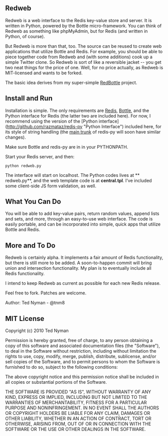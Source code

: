 Redweb
-------

Redweb is a web interface to the Redis key-value store and server. It is written in Python, powered by the Bottle micro-framework. You can think of Redweb as something like phpMyAdmin, but for Redis (and written in Python, of course).

But Redweb is more than that, too. The source can be reused to create web applications that utilize Bottle and Redis. For example, you should be able to piece together code from Redweb and (with some additions) cook up a simple Twitter clone. So Redweb is sort of like a reversible jacket -- you get two neat things for the price of one. Well, for no price actually, as Redweb is MIT-licensed and wants to be forked.

The basic idea derives from my super-simple [RedBottle](http://github.com/tnm/redbottle/"RedBottle") project.

Install and Run
---------------

Installation is simple. The only requirements are [Redis](http://code.google.com/p/redis/ "Redis"), [Bottle](http://github.com/defnull/bottle "Bottle"), and the Python interface for Redis (the latter two are included here). For now, I recommend using the version of the [Python interface] (http://github.com/razmataz/redis-py "Python Interface") included here, for its style of string handling (the [main trunk](http://github.com/andymccurdy/redis-py/ "main trunk") of redis-py will soon have similar changes).

Make sure Bottle and redis-py are in in your PYTHONPATH.

Start your Redis server, and then:

`python redweb.py`

The interface will start on localhost. The Python codes lives at ** redweb.py**, and the web template code is at **central.tpl**. I've included some client-side JS form validation, as well.  

What You Can Do
---------------

You will be able to add key-value pairs, return random values, append lists and sets, and more, through an easy-to-use web interface. The code is easily portable, and can be incorporated into simple, quick apps that utilize Bottle and Redis.

More and To Do
---------------

Redweb is certainly alpha. It implements a fair amount of Redis functionality, but there is still more to be added. A soon-to-happen commit will bring union and intersection functionality. My plan is to eventually include all Redis functionality.

I intend to keep Redweb as current as possible for each new Redis release.

Feel free to fork. Patches are welcome.

Author: Ted Nyman - @tnm8

MIT License
------------
Copyright (c) 2010 Ted Nyman

Permission is hereby granted, free of charge, to any person obtaining a copy of this software and associated documentation files (the "Software"), to deal in the Software without restriction, including without limitation the rights to use, copy, modify, merge, publish, distribute, sublicense, and/or sell copies of the Software, and to permit persons to whom the Software is furnished to do so, subject to the following conditions:

The above copyright notice and this permission notice shall be included in all copies or substantial portions of the Software.

THE SOFTWARE IS PROVIDED "AS IS", WITHOUT WARRANTY OF ANY KIND, EXPRESS OR IMPLIED, INCLUDING BUT NOT LIMITED TO THE WARRANTIES OF MERCHANTABILITY, FITNESS FOR A PARTICULAR PURPOSE AND NONINFRINGEMENT. IN NO EVENT SHALL THE AUTHORS OR COPYRIGHT HOLDERS BE LIABLE FOR ANY CLAIM, DAMAGES OR OTHER LIABILITY, WHETHER IN AN ACTION OF CONTRACT, TORT OR OTHERWISE, ARISING FROM, OUT OF OR IN CONNECTION WITH THE SOFTWARE OR THE USE OR OTHER DEALINGS IN THE SOFTWARE.


